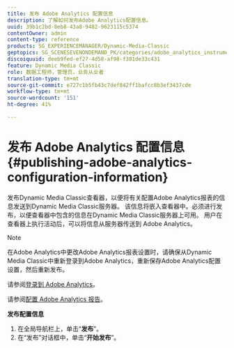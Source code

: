```yaml
---
title: 发布 Adobe Analytics 配置信息
description: 了解如何发布Adobe Analytics配置信息。
uuid: 39b1c2bd-8eb8-43a8-9482-9623115c5374
contentOwner: admin
content-type: reference
products: SG_EXPERIENCEMANAGER/Dynamic-Media-Classic
geptopics: SG_SCENESEVENONDEMAND_PK/categories/adobe_analytics_instrumentation_kit
discoiquuid: deeb9fed-ef27-4d58-af98-f381de33c431
feature: Dynamic Media Classic
role: 数据工程师，管理员，业务从业者
translation-type: tm+mt
source-git-commit: e727c1b5fb43c7def842ff1bafcc8b3ef3437cde
workflow-type: tm+mt
source-wordcount: '151'
ht-degree: 41%

---
```



# 发布 Adobe Analytics 配置信息{#publishing-adobe-analytics-configuration-information}

发布Dynamic Media Classic查看器，以便将有关配置Adobe Analytics报表的信息发送到Dynamic Media Classic服务器。 该信息将嵌入查看器中。必须进行发布，以便查看器中包含的信息在Dynamic Media Classic服务器上可用。 用户在查看器上执行活动后，可以将信息从服务器传送到 Adobe Analytics。

>[!NOTE]
>
>在Adobe Analytics中更改Adobe Analytics报表设置时，请确保从Dynamic Media Classic中重新登录到Adobe Analytics，重新保存Adobe Analytics配置设置，然后重新发布。

请参阅[登录到 Adobe Analytics](log-analytics.md#log_in_to_adobe_analytics)。

请参阅[配置 Adobe Analytics 报告](configuring-analytics-reports.md#configuring_adobe_analytics_reports)。

**发布配置信息**

1. 在全局导航栏上，单击“**发布**”。
1. 在“发布”对话框中，单击“**开始发布**”。


